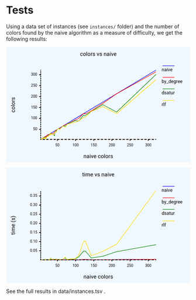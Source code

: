 
# Tests

Using a data set of instances (see `instances/` folder) and the number of colors found by the naive algorithm as a measure of difficulty, we get the following results:

<svg class="poloto" width="800" height="500" viewBox="0 0 800 500" xmlns="http://www.w3.org/2000/svg"><style>.poloto{stroke-linecap:round;stroke-linejoin:round;font-family:Roboto,sans-serif;font-size:16px;}.poloto_background{fill:AliceBlue;}.poloto_scatter{stroke-width:7}.poloto_tick_line{stroke:gray;stroke-width:0.5}.poloto_line{stroke-width:2}.poloto_text{fill: black;}.poloto_axis_lines{stroke: black;stroke-width:3;fill:none;stroke-dasharray:none}.poloto_title{font-size:24px;dominant-baseline:start;text-anchor:middle;}.poloto_xname{font-size:24px;dominant-baseline:start;text-anchor:middle;}.poloto_yname{font-size:24px;dominant-baseline:start;text-anchor:middle;}.poloto_legend_text{font-size:20px;dominant-baseline:middle;text-anchor:start;}.poloto0stroke{stroke:blue;}.poloto1stroke{stroke:red;}.poloto2stroke{stroke:green;}.poloto3stroke{stroke:gold;}.poloto4stroke{stroke:aqua;}.poloto5stroke{stroke:lime;}.poloto6stroke{stroke:orange;}.poloto7stroke{stroke:chocolate;}.poloto0fill{fill:blue;}.poloto1fill{fill:red;}.poloto2fill{fill:green;}.poloto3fill{fill:gold;}.poloto4fill{fill:aqua;}.poloto5fill{fill:lime;}.poloto6fill{fill:orange;}.poloto7fill{fill:chocolate;}</style><circle  r="1e5" class="poloto_background" /><text  class="poloto_text poloto_legend_text" x="675" y="100" >naive</text><line  class="poloto_line poloto_legend_icon poloto0stroke poloto0legend" stroke="black" x1="680" x2="730" y1="81.25" y2="81.25" /><path  class="poloto_line poloto0stroke" fill="none" stroke="black" d=" M 150.00 400.00 L 151.58 399.05 L 153.15 398.11 L 154.73 397.16 L 156.31 396.21 L 156.31 396.21 L 156.31 396.21 L 157.89 395.27 L 157.89 395.27 L 159.46 394.32 L 159.46 394.32 L 161.04 393.38 L 161.04 393.38 L 162.62 392.43 L 162.62 392.43 L 164.20 391.48 L 164.20 391.48 L 164.20 391.48 L 165.77 390.54 L 167.35 389.59 L 167.35 389.59 L 167.35 389.59 L 168.93 388.64 L 168.93 388.64 L 170.50 387.70 L 170.50 387.70 L 172.08 386.75 L 175.24 384.86 L 175.24 384.86 L 176.81 383.91 L 178.39 382.97 L 178.39 382.97 L 178.39 382.97 L 179.97 382.02 L 183.12 380.13 L 183.12 380.13 L 184.70 379.18 L 186.28 378.23 L 187.85 377.29 L 191.01 375.39 L 191.01 375.39 L 191.01 375.39 L 191.01 375.39 L 191.01 375.39 L 192.59 374.45 L 192.59 374.45 L 192.59 374.45 L 192.59 374.45 L 192.59 374.45 L 192.59 374.45 L 192.59 374.45 L 192.59 374.45 L 197.32 371.61 L 198.90 370.66 L 202.05 368.77 L 205.21 366.88 L 209.94 364.04 L 211.51 363.09 L 213.09 362.15 L 214.67 361.20 L 216.25 360.25 L 217.82 359.31 L 220.98 357.41 L 220.98 357.41 L 228.86 352.68 L 232.02 350.79 L 246.21 342.27 L 257.26 335.65 L 263.56 331.86 L 299.84 310.09 L 315.62 300.63 L 336.12 288.33 L 340.85 285.49 L 342.43 284.54 L 344.01 283.60 L 369.24 268.45 L 419.72 238.17 L 479.65 202.21 L 650.00 100.00" /><text  class="poloto_text poloto_legend_text" x="675" y="150" >by_degree</text><line  class="poloto_line poloto_legend_icon poloto1stroke poloto1legend" stroke="black" x1="680" x2="730" y1="131.25" y2="131.25" /><path  class="poloto_line poloto1stroke" fill="none" stroke="black" d=" M 150.00 400.00 L 151.58 399.05 L 153.15 398.11 L 154.73 397.16 L 156.31 397.16 L 156.31 397.16 L 156.31 396.21 L 157.89 396.21 L 157.89 395.27 L 159.46 392.43 L 159.46 394.32 L 161.04 393.38 L 161.04 395.27 L 162.62 393.38 L 162.62 393.38 L 164.20 391.48 L 164.20 392.43 L 164.20 393.38 L 165.77 393.38 L 167.35 389.59 L 167.35 391.48 L 167.35 391.48 L 168.93 387.70 L 168.93 389.59 L 170.50 392.43 L 170.50 387.70 L 172.08 390.54 L 175.24 385.80 L 175.24 386.75 L 176.81 382.02 L 178.39 386.75 L 178.39 386.75 L 178.39 384.86 L 179.97 380.13 L 183.12 380.13 L 183.12 378.23 L 184.70 382.02 L 186.28 380.13 L 187.85 379.18 L 191.01 375.39 L 191.01 375.39 L 191.01 379.18 L 191.01 375.39 L 191.01 375.39 L 192.59 374.45 L 192.59 379.18 L 192.59 374.45 L 192.59 374.45 L 192.59 374.45 L 192.59 374.45 L 192.59 374.45 L 192.59 376.34 L 197.32 373.50 L 198.90 375.39 L 202.05 376.34 L 205.21 371.61 L 209.94 373.50 L 211.51 364.98 L 213.09 363.09 L 214.67 361.20 L 216.25 361.20 L 217.82 362.15 L 220.98 357.41 L 220.98 357.41 L 228.86 352.68 L 232.02 353.63 L 246.21 342.27 L 257.26 336.59 L 263.56 334.70 L 299.84 315.77 L 315.62 309.15 L 336.12 287.38 L 340.85 289.27 L 342.43 287.38 L 344.01 289.27 L 369.24 276.97 L 419.72 243.85 L 479.65 202.21 L 650.00 107.57" /><text  class="poloto_text poloto_legend_text" x="675" y="200" >dsatur</text><line  class="poloto_line poloto_legend_icon poloto2stroke poloto2legend" stroke="black" x1="680" x2="730" y1="181.25" y2="181.25" /><path  class="poloto_line poloto2stroke" fill="none" stroke="black" d=" M 150.00 400.00 L 151.58 399.05 L 153.15 398.11 L 154.73 397.16 L 156.31 399.05 L 156.31 398.11 L 156.31 396.21 L 157.89 396.21 L 157.89 395.27 L 159.46 394.32 L 159.46 394.32 L 161.04 393.38 L 161.04 395.27 L 162.62 393.38 L 162.62 393.38 L 164.20 391.48 L 164.20 397.16 L 164.20 394.32 L 165.77 394.32 L 167.35 390.54 L 167.35 390.54 L 167.35 391.48 L 168.93 390.54 L 168.93 392.43 L 170.50 393.38 L 170.50 390.54 L 172.08 393.38 L 175.24 388.64 L 175.24 388.64 L 176.81 387.70 L 178.39 387.70 L 178.39 387.70 L 178.39 384.86 L 179.97 385.80 L 183.12 384.86 L 183.12 383.91 L 184.70 382.02 L 186.28 380.13 L 187.85 380.13 L 191.01 375.39 L 191.01 375.39 L 191.01 381.07 L 191.01 375.39 L 191.01 375.39 L 192.59 374.45 L 192.59 381.07 L 192.59 374.45 L 192.59 374.45 L 192.59 374.45 L 192.59 374.45 L 192.59 374.45 L 192.59 380.13 L 197.32 374.45 L 198.90 376.34 L 202.05 377.29 L 205.21 379.18 L 209.94 384.86 L 211.51 368.77 L 213.09 364.04 L 214.67 364.04 L 216.25 364.98 L 217.82 364.04 L 220.98 357.41 L 220.98 357.41 L 228.86 352.68 L 232.02 356.47 L 246.21 342.27 L 257.26 342.27 L 263.56 334.70 L 299.84 318.61 L 315.62 320.50 L 336.12 294.95 L 340.85 297.79 L 342.43 296.85 L 344.01 295.90 L 369.24 278.86 L 419.72 249.53 L 479.65 281.70 L 650.00 118.93" /><text  class="poloto_text poloto_legend_text" x="675" y="250" >rlf</text><line  class="poloto_line poloto_legend_icon poloto3stroke poloto3legend" stroke="black" x1="680" x2="730" y1="231.25" y2="231.25" /><path  class="poloto_line poloto3stroke" fill="none" stroke="black" d=" M 150.00 400.00 L 151.58 399.05 L 153.15 398.11 L 154.73 397.16 L 156.31 399.05 L 156.31 398.11 L 156.31 396.21 L 157.89 396.21 L 157.89 395.27 L 159.46 395.27 L 159.46 394.32 L 161.04 393.38 L 161.04 396.21 L 162.62 393.38 L 162.62 393.38 L 164.20 394.32 L 164.20 396.21 L 164.20 395.27 L 165.77 396.21 L 167.35 391.48 L 167.35 391.48 L 167.35 391.48 L 168.93 391.48 L 168.93 393.38 L 170.50 399.05 L 170.50 390.54 L 172.08 399.05 L 175.24 390.54 L 175.24 389.59 L 176.81 388.64 L 178.39 388.64 L 178.39 387.70 L 178.39 384.86 L 179.97 387.70 L 183.12 386.75 L 183.12 385.80 L 184.70 384.86 L 186.28 380.13 L 187.85 380.13 L 191.01 375.39 L 191.01 375.39 L 191.01 382.02 L 191.01 375.39 L 191.01 375.39 L 192.59 374.45 L 192.59 382.02 L 192.59 374.45 L 192.59 374.45 L 192.59 374.45 L 192.59 374.45 L 192.59 374.45 L 192.59 381.07 L 197.32 374.45 L 198.90 377.29 L 202.05 377.29 L 205.21 381.07 L 209.94 377.29 L 211.51 371.61 L 213.09 364.04 L 214.67 367.82 L 216.25 368.77 L 217.82 368.77 L 220.98 357.41 L 220.98 357.41 L 228.86 352.68 L 232.02 356.47 L 246.21 342.27 L 257.26 347.95 L 263.56 334.70 L 299.84 325.24 L 315.62 319.56 L 336.12 304.42 L 340.85 304.42 L 342.43 303.47 L 344.01 303.47 L 369.24 278.86 L 419.72 258.04 L 479.65 288.33 L 650.00 141.64" /><text  class="poloto_labels poloto_text poloto_title" x="400" y="37.5" >colors vs naive</text><text  class="poloto_labels poloto_text poloto_xname" x="400" y="481.25" >naive colors</text><text  class="poloto_labels poloto_text poloto_yname" transform="rotate(-90,37.5,250)" x="37.5" y="250" >colors</text><text  class="poloto_tick_labels poloto_text" dominant-baseline="middle" text-anchor="start" x="150" y="70" ></text><line  class="poloto_axis_lines" stroke="black" x1="150" x2="144" y1="356.4668769716088" y2="356.4668769716088" /><text  class="poloto_tick_labels poloto_text" dominant-baseline="middle" text-anchor="end" x="135" y="356.4668769716088" >50</text><line  class="poloto_axis_lines" stroke="black" x1="150" x2="144" y1="309.1482649842271" y2="309.1482649842271" /><text  class="poloto_tick_labels poloto_text" dominant-baseline="middle" text-anchor="end" x="135" y="309.1482649842271" >100</text><line  class="poloto_axis_lines" stroke="black" x1="150" x2="144" y1="261.8296529968454" y2="261.8296529968454" /><text  class="poloto_tick_labels poloto_text" dominant-baseline="middle" text-anchor="end" x="135" y="261.8296529968454" >150</text><line  class="poloto_axis_lines" stroke="black" x1="150" x2="144" y1="214.51104100946372" y2="214.51104100946372" /><text  class="poloto_tick_labels poloto_text" dominant-baseline="middle" text-anchor="end" x="135" y="214.51104100946372" >200</text><line  class="poloto_axis_lines" stroke="black" x1="150" x2="144" y1="167.19242902208202" y2="167.19242902208202" /><text  class="poloto_tick_labels poloto_text" dominant-baseline="middle" text-anchor="end" x="135" y="167.19242902208202" >250</text><line  class="poloto_axis_lines" stroke="black" x1="150" x2="144" y1="119.87381703470032" y2="119.87381703470032" /><text  class="poloto_tick_labels poloto_text" dominant-baseline="middle" text-anchor="end" x="135" y="119.87381703470032" >300</text><text  class="poloto_tick_labels poloto_text" dominant-baseline="middle" text-anchor="start" x="440.00000000000006" y="70" ></text><line  class="poloto_axis_lines" stroke="black" x1="222.55520504731862" x2="222.55520504731862" y1="400" y2="405" /><text  class="poloto_tick_labels poloto_text" dominant-baseline="start" text-anchor="middle" x="222.55520504731862" y="430" >50</text><line  class="poloto_axis_lines" stroke="black" x1="301.4195583596214" x2="301.4195583596214" y1="400" y2="405" /><text  class="poloto_tick_labels poloto_text" dominant-baseline="start" text-anchor="middle" x="301.4195583596214" y="430" >100</text><line  class="poloto_axis_lines" stroke="black" x1="380.2839116719243" x2="380.2839116719243" y1="400" y2="405" /><text  class="poloto_tick_labels poloto_text" dominant-baseline="start" text-anchor="middle" x="380.2839116719243" y="430" >150</text><line  class="poloto_axis_lines" stroke="black" x1="459.1482649842271" x2="459.1482649842271" y1="400" y2="405" /><text  class="poloto_tick_labels poloto_text" dominant-baseline="start" text-anchor="middle" x="459.1482649842271" y="430" >200</text><line  class="poloto_axis_lines" stroke="black" x1="538.01261829653" x2="538.01261829653" y1="400" y2="405" /><text  class="poloto_tick_labels poloto_text" dominant-baseline="start" text-anchor="middle" x="538.01261829653" y="430" >250</text><line  class="poloto_axis_lines" stroke="black" x1="616.8769716088327" x2="616.8769716088327" y1="400" y2="405" /><text  class="poloto_tick_labels poloto_text" dominant-baseline="start" text-anchor="middle" x="616.8769716088327" y="430" >300</text><path  stroke="black" fill="none" class="poloto_axis_lines" style="stroke-dasharray:7.886435331230284;stroke-dashoffset:-72.55520504731861;" d=" M 150 400 L 650 400" /><path  stroke="black" fill="none" class="poloto_axis_lines" style="stroke-dasharray:4.73186119873817;stroke-dashoffset:-43.53312302839117;" d=" M 150 400 L 150 100" /></svg>

<svg class="poloto" width="800" height="500" viewBox="0 0 800 500" xmlns="http://www.w3.org/2000/svg"><style>.poloto{stroke-linecap:round;stroke-linejoin:round;font-family:Roboto,sans-serif;font-size:16px;}.poloto_background{fill:AliceBlue;}.poloto_scatter{stroke-width:7}.poloto_tick_line{stroke:gray;stroke-width:0.5}.poloto_line{stroke-width:2}.poloto_text{fill: black;}.poloto_axis_lines{stroke: black;stroke-width:3;fill:none;stroke-dasharray:none}.poloto_title{font-size:24px;dominant-baseline:start;text-anchor:middle;}.poloto_xname{font-size:24px;dominant-baseline:start;text-anchor:middle;}.poloto_yname{font-size:24px;dominant-baseline:start;text-anchor:middle;}.poloto_legend_text{font-size:20px;dominant-baseline:middle;text-anchor:start;}.poloto0stroke{stroke:blue;}.poloto1stroke{stroke:red;}.poloto2stroke{stroke:green;}.poloto3stroke{stroke:gold;}.poloto4stroke{stroke:aqua;}.poloto5stroke{stroke:lime;}.poloto6stroke{stroke:orange;}.poloto7stroke{stroke:chocolate;}.poloto0fill{fill:blue;}.poloto1fill{fill:red;}.poloto2fill{fill:green;}.poloto3fill{fill:gold;}.poloto4fill{fill:aqua;}.poloto5fill{fill:lime;}.poloto6fill{fill:orange;}.poloto7fill{fill:chocolate;}</style><circle  r="1e5" class="poloto_background" /><text  class="poloto_text poloto_legend_text" x="675" y="100" >naive</text><line  class="poloto_line poloto_legend_icon poloto0stroke poloto0legend" stroke="black" x1="680" x2="730" y1="81.25" y2="81.25" /><path  class="poloto_line poloto0stroke" fill="none" stroke="black" d=" M 150.00 400.00 L 151.58 400.00 L 153.15 400.00 L 154.73 399.99 L 156.31 400.00 L 156.31 399.99 L 156.31 399.99 L 157.89 399.99 L 157.89 399.99 L 159.46 399.99 L 159.46 399.99 L 161.04 399.99 L 161.04 400.00 L 162.62 399.99 L 162.62 399.99 L 164.20 399.99 L 164.20 399.95 L 164.20 399.97 L 165.77 399.95 L 167.35 399.99 L 167.35 399.96 L 167.35 399.97 L 168.93 399.99 L 168.93 399.99 L 170.50 399.93 L 170.50 399.98 L 172.08 399.93 L 175.24 399.98 L 175.24 399.92 L 176.81 399.97 L 178.39 399.93 L 178.39 399.93 L 178.39 399.98 L 179.97 399.97 L 183.12 399.96 L 183.12 399.95 L 184.70 399.97 L 186.28 399.93 L 187.85 399.92 L 191.01 399.95 L 191.01 399.95 L 191.01 399.89 L 191.01 399.98 L 191.01 399.98 L 192.59 399.98 L 192.59 399.89 L 192.59 399.98 L 192.59 399.92 L 192.59 399.93 L 192.59 399.98 L 192.59 399.98 L 192.59 399.72 L 197.32 399.98 L 198.90 399.87 L 202.05 399.88 L 205.21 399.91 L 209.94 399.90 L 211.51 399.91 L 213.09 399.97 L 214.67 399.88 L 216.25 399.88 L 217.82 399.88 L 220.98 399.98 L 220.98 399.98 L 228.86 399.91 L 232.02 399.96 L 246.21 399.95 L 257.26 399.69 L 263.56 399.96 L 299.84 399.85 L 315.62 399.69 L 336.12 398.87 L 340.85 398.89 L 342.43 398.89 L 344.01 398.85 L 369.24 399.62 L 419.72 399.46 L 479.65 398.94 L 650.00 397.74" /><text  class="poloto_text poloto_legend_text" x="675" y="150" >by_degree</text><line  class="poloto_line poloto_legend_icon poloto1stroke poloto1legend" stroke="black" x1="680" x2="730" y1="131.25" y2="131.25" /><path  class="poloto_line poloto1stroke" fill="none" stroke="black" d=" M 150.00 400.00 L 151.58 400.00 L 153.15 400.00 L 154.73 399.99 L 156.31 400.00 L 156.31 399.99 L 156.31 399.98 L 157.89 399.99 L 157.89 399.98 L 159.46 399.99 L 159.46 399.99 L 161.04 399.99 L 161.04 399.99 L 162.62 399.98 L 162.62 399.99 L 164.20 399.99 L 164.20 399.92 L 164.20 399.96 L 165.77 399.92 L 167.35 399.98 L 167.35 399.93 L 167.35 399.94 L 168.93 399.98 L 168.93 399.98 L 170.50 399.90 L 170.50 399.97 L 172.08 399.90 L 175.24 399.96 L 175.24 399.87 L 176.81 399.96 L 178.39 399.90 L 178.39 399.90 L 178.39 399.97 L 179.97 399.95 L 183.12 399.94 L 183.12 399.93 L 184.70 399.96 L 186.28 399.89 L 187.85 399.89 L 191.01 399.91 L 191.01 399.93 L 191.01 399.85 L 191.01 399.97 L 191.01 399.97 L 192.59 399.97 L 192.59 399.84 L 192.59 399.97 L 192.59 399.90 L 192.59 399.90 L 192.59 399.97 L 192.59 399.97 L 192.59 399.58 L 197.32 399.96 L 198.90 399.83 L 202.05 399.84 L 205.21 399.88 L 209.94 399.86 L 211.51 399.88 L 213.09 399.95 L 214.67 399.83 L 216.25 399.84 L 217.82 399.84 L 220.98 399.97 L 220.98 399.97 L 228.86 399.88 L 232.02 399.95 L 246.21 399.93 L 257.26 399.55 L 263.56 399.93 L 299.84 399.82 L 315.62 399.52 L 336.12 398.35 L 340.85 398.38 L 342.43 398.43 L 344.01 398.35 L 369.24 399.59 L 419.72 399.33 L 479.65 399.07 L 650.00 397.28" /><text  class="poloto_text poloto_legend_text" x="675" y="200" >dsatur</text><line  class="poloto_line poloto_legend_icon poloto2stroke poloto2legend" stroke="black" x1="680" x2="730" y1="181.25" y2="181.25" /><path  class="poloto_line poloto2stroke" fill="none" stroke="black" d=" M 150.00 400.00 L 151.58 399.99 L 153.15 399.96 L 154.73 399.89 L 156.31 399.96 L 156.31 399.85 L 156.31 399.66 L 157.89 399.87 L 157.89 399.82 L 159.46 399.88 L 159.46 399.93 L 161.04 399.92 L 161.04 399.93 L 162.62 399.84 L 162.62 399.88 L 164.20 399.81 L 164.20 399.01 L 164.20 399.46 L 165.77 399.02 L 167.35 399.64 L 167.35 399.42 L 167.35 399.42 L 168.93 399.61 L 168.93 399.73 L 170.50 398.32 L 170.50 399.48 L 172.08 398.42 L 175.24 399.31 L 175.24 397.98 L 176.81 399.09 L 178.39 398.69 L 178.39 398.66 L 178.39 399.71 L 179.97 398.88 L 183.12 398.58 L 183.12 398.22 L 184.70 399.45 L 186.28 398.71 L 187.85 398.69 L 191.01 398.63 L 191.01 398.77 L 191.01 397.43 L 191.01 399.54 L 191.01 399.55 L 192.59 399.50 L 192.59 397.44 L 192.59 399.49 L 192.59 397.97 L 192.59 398.00 L 192.59 399.50 L 192.59 399.50 L 192.59 391.43 L 197.32 399.48 L 198.90 397.34 L 202.05 397.39 L 205.21 397.95 L 209.94 397.38 L 211.51 397.77 L 213.09 399.23 L 214.67 396.77 L 216.25 396.84 L 217.82 396.85 L 220.98 399.50 L 220.98 399.51 L 228.86 397.41 L 232.02 399.09 L 246.21 398.44 L 257.26 390.88 L 263.56 398.74 L 299.84 396.12 L 315.62 386.77 L 336.12 361.87 L 340.85 362.39 L 342.43 362.16 L 344.01 361.72 L 369.24 391.97 L 419.72 384.30 L 479.65 364.47 L 650.00 334.37" /><text  class="poloto_text poloto_legend_text" x="675" y="250" >rlf</text><line  class="poloto_line poloto_legend_icon poloto3stroke poloto3legend" stroke="black" x1="680" x2="730" y1="231.25" y2="231.25" /><path  class="poloto_line poloto3stroke" fill="none" stroke="black" d=" M 150.00 400.00 L 151.58 400.00 L 153.15 399.99 L 154.73 399.96 L 156.31 399.99 L 156.31 399.92 L 156.31 399.87 L 157.89 399.92 L 157.89 399.91 L 159.46 399.96 L 159.46 399.96 L 161.04 399.96 L 161.04 399.98 L 162.62 399.91 L 162.62 399.95 L 164.20 399.93 L 164.20 399.23 L 164.20 399.69 L 165.77 399.24 L 167.35 399.85 L 167.35 398.99 L 167.35 398.95 L 168.93 399.84 L 168.93 399.90 L 170.50 399.25 L 170.50 399.77 L 172.08 399.25 L 175.24 399.68 L 175.24 398.59 L 176.81 399.55 L 178.39 398.88 L 178.39 398.88 L 178.39 399.84 L 179.97 399.41 L 183.12 399.22 L 183.12 399.01 L 184.70 399.70 L 186.28 398.71 L 187.85 398.72 L 191.01 398.86 L 191.01 398.94 L 191.01 398.06 L 191.01 399.66 L 191.01 399.66 L 192.59 399.66 L 192.59 398.08 L 192.59 399.67 L 192.59 398.00 L 192.59 398.08 L 192.59 399.66 L 192.59 399.66 L 192.59 393.08 L 197.32 399.66 L 198.90 397.77 L 202.05 397.76 L 205.21 398.71 L 209.94 398.33 L 211.51 398.22 L 213.09 399.37 L 214.67 397.26 L 216.25 397.24 L 217.82 397.37 L 220.98 399.58 L 220.98 399.49 L 228.86 396.60 L 232.02 399.15 L 246.21 398.06 L 257.26 388.44 L 263.56 398.37 L 299.84 394.80 L 315.62 380.48 L 336.12 320.37 L 340.85 319.83 L 342.43 320.23 L 344.01 317.92 L 369.24 382.18 L 419.72 363.22 L 479.65 332.40 L 650.00 100.00" /><text  class="poloto_labels poloto_text poloto_title" x="400" y="37.5" >time vs naive</text><text  class="poloto_labels poloto_text poloto_xname" x="400" y="481.25" >naive colors</text><text  class="poloto_labels poloto_text poloto_yname" transform="rotate(-90,37.5,250)" x="37.5" y="250" >time (s)</text><text  class="poloto_tick_labels poloto_text" dominant-baseline="middle" text-anchor="start" x="150" y="70" ></text><line  class="poloto_axis_lines" stroke="black" x1="150" x2="144" y1="360.4523453069894" y2="360.4523453069894" /><text  class="poloto_tick_labels poloto_text" dominant-baseline="middle" text-anchor="end" x="135" y="360.4523453069894" >0.05</text><line  class="poloto_axis_lines" stroke="black" x1="150" x2="144" y1="320.90410767295606" y2="320.90410767295606" /><text  class="poloto_tick_labels poloto_text" dominant-baseline="middle" text-anchor="end" x="135" y="320.90410767295606" >0.10</text><line  class="poloto_axis_lines" stroke="black" x1="150" x2="144" y1="281.3558700389227" y2="281.3558700389227" /><text  class="poloto_tick_labels poloto_text" dominant-baseline="middle" text-anchor="end" x="135" y="281.3558700389227" >0.15</text><line  class="poloto_axis_lines" stroke="black" x1="150" x2="144" y1="241.80763240488943" y2="241.80763240488943" /><text  class="poloto_tick_labels poloto_text" dominant-baseline="middle" text-anchor="end" x="135" y="241.80763240488943" >0.20</text><line  class="poloto_axis_lines" stroke="black" x1="150" x2="144" y1="202.2593947708561" y2="202.2593947708561" /><text  class="poloto_tick_labels poloto_text" dominant-baseline="middle" text-anchor="end" x="135" y="202.2593947708561" >0.25</text><line  class="poloto_axis_lines" stroke="black" x1="150" x2="144" y1="162.71115713682275" y2="162.71115713682275" /><text  class="poloto_tick_labels poloto_text" dominant-baseline="middle" text-anchor="end" x="135" y="162.71115713682275" >0.30</text><line  class="poloto_axis_lines" stroke="black" x1="150" x2="144" y1="123.16291950278946" y2="123.16291950278946" /><text  class="poloto_tick_labels poloto_text" dominant-baseline="middle" text-anchor="end" x="135" y="123.16291950278946" >0.35</text><text  class="poloto_tick_labels poloto_text" dominant-baseline="middle" text-anchor="start" x="440.00000000000006" y="70" ></text><line  class="poloto_axis_lines" stroke="black" x1="222.55520504731862" x2="222.55520504731862" y1="400" y2="405" /><text  class="poloto_tick_labels poloto_text" dominant-baseline="start" text-anchor="middle" x="222.55520504731862" y="430" >50</text><line  class="poloto_axis_lines" stroke="black" x1="301.4195583596214" x2="301.4195583596214" y1="400" y2="405" /><text  class="poloto_tick_labels poloto_text" dominant-baseline="start" text-anchor="middle" x="301.4195583596214" y="430" >100</text><line  class="poloto_axis_lines" stroke="black" x1="380.2839116719243" x2="380.2839116719243" y1="400" y2="405" /><text  class="poloto_tick_labels poloto_text" dominant-baseline="start" text-anchor="middle" x="380.2839116719243" y="430" >150</text><line  class="poloto_axis_lines" stroke="black" x1="459.1482649842271" x2="459.1482649842271" y1="400" y2="405" /><text  class="poloto_tick_labels poloto_text" dominant-baseline="start" text-anchor="middle" x="459.1482649842271" y="430" >200</text><line  class="poloto_axis_lines" stroke="black" x1="538.01261829653" x2="538.01261829653" y1="400" y2="405" /><text  class="poloto_tick_labels poloto_text" dominant-baseline="start" text-anchor="middle" x="538.01261829653" y="430" >250</text><line  class="poloto_axis_lines" stroke="black" x1="616.8769716088327" x2="616.8769716088327" y1="400" y2="405" /><text  class="poloto_tick_labels poloto_text" dominant-baseline="start" text-anchor="middle" x="616.8769716088327" y="430" >300</text><path  stroke="black" fill="none" class="poloto_axis_lines" style="stroke-dasharray:7.886435331230284;stroke-dashoffset:-72.55520504731861;" d=" M 150 400 L 650 400" /><path  stroke="black" fill="none" class="poloto_axis_lines" style="stroke-dasharray:3.9548237634033327;stroke-dashoffset:-39.5476546930106;" d=" M 150 400 L 150 100.00000000000006" /></svg>

See the full results in data/instances.tsv .
